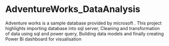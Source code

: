# AdventureWorks_DataAnalysis
Adventure works is a sample database provided by microsoft . This project highlights importing database into sql server, Cleaning and transformation of data using sql and power query, Building data models and finally creating Power Bi dashboard for visualisation
